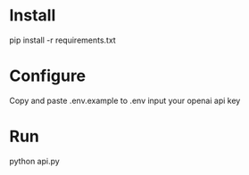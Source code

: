 # Install

pip install -r requirements.txt

# Configure

Copy and paste .env.example to .env
input your openai api key

# Run

python api.py
